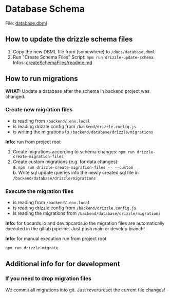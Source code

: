 # Database Schema

File: [database.dbml](database.dbml)

## How to update the drizzle schema files

1. Copy the new DBML file from (somewhere) to `/docs/database.dbml`
2. Run "Create Schema Files" Script: `npm run drizzle-update-schema`.  
Infos: [createSchemaFiles/readme.md](../scripts/createSchemaFiles/README.md)

## How to run migrations

**WHAT:** Update a database after the schema in backend project was changed.

### Create new migration files

- is reading from `/backend/.env.local`
- is reading drizzle config from  `/backend/drizzle.config.js`
- is writing the migrations to `/backend/database/drizzle/migrations`

**Info:** run from project root

1. Create migrations according to schema changes: `npm run drizzle-create-migration-files`
2. Create custom migrations (e.g. for data changes):  
    a. `npm run drizzle-create-migration-files -- --custom`  
    b. Write sql update queries into the newly created sql file in `/backend/database/drizzle/migrations`

### Execute the migration files

- is reading from `/backend/.env.local`
- is reading drizzle config from  `/backend/drizzle.config.js`
- is reading the migrations from `/backend/database/drizzle/migrations`

**Info:** for tipcards.io and dev.tipcards.io the migration files are automatically executed in the gitlab pipeline. Just push main or develop branch!

**Info:** for manual execution run from project root

```bash
npm run drizzle-migrate
```

## Additional info for for development

### If you need to drop migration files

We commit all migrations into git. Just revert/reset the current file changes!
